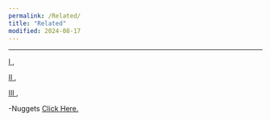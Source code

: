 ```yaml
---
permalink: /Related/
title: "Related"
modified: 2024-08-17
---
```










<hr style="height:2px;border-width:0;color:gray;background-color:gray">


<a href=" https://www.defense.gov/about/our-forces "> I  </a> ,


<a href=" https://www.goarmy.com/careers-and-jobs/find-your-path/army-officers/rotc "> II </a> ,


<a href=" https://aa.usno.navy.mil/faq/millennium#:~:text=Therefore%2C%20the%2021st%20century%20began,the%20years%20AD%201%2D1000 "> III </a> ,


-Nuggets <a href=" https://phdcsseiden.github.io/Nuggets/ "> Click Here. </a>
